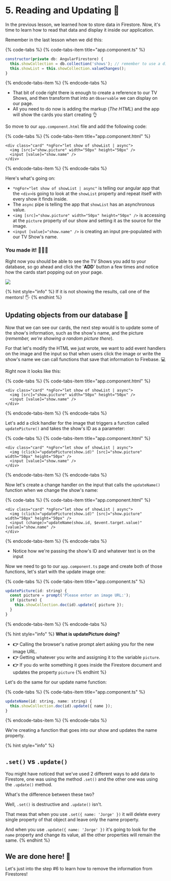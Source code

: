 # 5. Reading and Updating 📱

In the previous lesson, we learned how to store data in Firestore. Now, it's time to learn how to read that data and display it inside our application.

Remember in the last lesson when we did this:

{% code-tabs %}
{% code-tabs-item title="app.component.ts" %}
```javascript
constructor(private db: AngularFirestore) {
  this.showCollection = db.collection('shows'); // remember to use a different name
  this.showList = this.showCollection.valueChanges();
}
```
{% endcode-tabs-item %}
{% endcode-tabs %}

* That bit of code right there is enough to create a reference to our TV Shows, and then transform that into an `Observable` we can display on our page.
* All you need to do now is adding the markup \(_The HTML_\) and the app will show the cards you start creating 👌

So move to our `app.component.html` file and add the following code:

{% code-tabs %}
{% code-tabs-item title="app.component.html" %}
```markup
<div class="card" *ngFor="let show of showList | async">
  <img [src]="show.picture" width="50px" height="50px" />
  <input [value]="show.name" />
</div>
```
{% endcode-tabs-item %}
{% endcode-tabs %}

Here's what's going on:

* `*ngFor="let show of showList | async"` is telling our angular app that the `<div>`is going to look at the `showList` property and repeat itself with every show it finds inside.
* The `async` pipe is telling the app that `showList` has an asynchronous value.
* `<img [src]="show.picture" width="50px" height="50px" />` is accessing at the `picture` property of our show and setting it as the source for the image.
* `<input [value]="show.name" />` is creating an input pre-populated with our TV Show's name.

### You made it! 🎉🎉🎉

Right now you should be able to see the TV Shows you add to your database, so go ahead and click the '**ADD**' button a few times and notice how the cards start popping out on your page.

![](https://media.giphy.com/media/TdfyKrN7HGTIY/giphy.gif)

{% hint style="info" %}
If it is not showing the results, call one of the mentors! 🖐
{% endhint %}

## Updating objects from our database 🦄

Now that we can see our cards, the next step would is to update some of the show's information, such as the show's name, and the picture \(_remember, we're showing a random picture there_\).

For that let's modify the HTML we just wrote, we want to add event handlers on the image and the input so that when users click the image or write the show's name we can call functions that save that information to Firebase. 💻

Right now it looks like this:

{% code-tabs %}
{% code-tabs-item title="app.component.html" %}
```markup
<div class="card" *ngFor="let show of showList | async">
  <img [src]="show.picture" width="50px" height="50px" />
  <input [value]="show.name" />
</div>
```
{% endcode-tabs-item %}
{% endcode-tabs %}

Let's add a click handler for the image that triggers a function called `updatePicture()` and takes the show's ID as a parameter:

{% code-tabs %}
{% code-tabs-item title="app.component.html" %}
```markup
<div class="card" *ngFor="let show of showList | async">
  <img (click)="updatePicture(show.id)" [src]="show.picture" width="50px" height="50px" />
  <input [value]="show.name" />
</div>
```
{% endcode-tabs-item %}
{% endcode-tabs %}

Now let's create a change handler on the input that calls the `updateName()` function when we change the show's name:

{% code-tabs %}
{% code-tabs-item title="app.component.html" %}
```markup
<div class="card" *ngFor="let show of showList | async">
  <img (click)="updatePicture(show.id)" [src]="show.picture" width="50px" height="50px" />
  <input (change)="updateName(show.id, $event.target.value)" [value]="show.name" />
</div>
```
{% endcode-tabs-item %}
{% endcode-tabs %}

* Notice how we're passing the show's ID and whatever text is on the input

Now we need to go to our `app.component.ts` page and create both of those functions, let's start with the update image one:

{% code-tabs %}
{% code-tabs-item title="app.component.ts" %}
```javascript
updatePicture(id: string) {
  const picture = prompt('Please enter an image URL:');
  if (picture) {
    this.showCollection.doc(id).update({ picture });
  }
}
```
{% endcode-tabs-item %}
{% endcode-tabs %}

{% hint style="info" %}
**What is updatePicture doing?**

* **👉** Calling the browser's native prompt alert asking you for the new image URL.
* **👉** Getting whatever you write and assigning it to the variable `picture`.
* **👉** If you do write something it goes inside the Firestore document and updates the property `picture`
{% endhint %}

Let's do the same for our update name function:

{% code-tabs %}
{% code-tabs-item title="app.component.ts" %}
```javascript
updateName(id: string, name: string) {
  this.showCollection.doc(id).update({ name });
}
```
{% endcode-tabs-item %}
{% endcode-tabs %}

We're creating a function that goes into our show and updates the name property.

{% hint style="info" %}
## `.set()` vs `.update()`

You might have noticed that we've used 2 different ways to add data to Firestore, one was using the method `.set()` and the other one was using the `.update()` method.

What's the difference between these two?

Well, `.set()` is destructive and `.update()` isn't.

That meas that when you use `.set({ name: 'Jorge' })` it will delete every single property of that object and leave only the name property.

And when you use `.update({ name: 'Jorge' })` it's going to look for the `name` property and change its value, all the other properties will remain the same.
{% endhint %}

## We are done here! 🤙

Let's just into the step \#6 to learn how to remove the information from Firestores!

